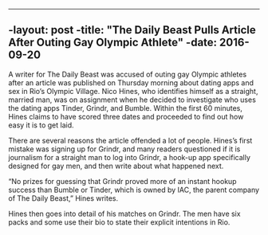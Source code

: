 ----
 -layout: post
 -title: "The Daily Beast Pulls Article After Outing Gay Olympic Athlete"
 -date: 2016-09-20
----
 
A writer for The Daily Beast was accused of outing gay Olympic athletes after an article was published on Thursday morning about dating apps and sex in Rio’s Olympic Village. Nico Hines, who identifies himself as a straight, married man, was on assignment when he decided to investigate who uses the dating apps Tinder, Grindr, and Bumble. Within the first 60 minutes, Hines claims to have scored three dates and proceeded to find out how easy it is to get laid.

There are several reasons the article offended a lot of people. Hines’s first mistake was signing up for Grindr, and many readers questioned if it is journalism for a straight man to log into Grindr, a hook-up app specifically designed for gay men, and then write about what happened next.

“No prizes for guessing that Grindr proved more of an instant hookup success than Bumble or Tinder, which is owned by IAC, the parent company of The Daily Beast,” Hines writes.

Hines then goes into detail of his matches on Grindr. The men have six packs and some use their bio to state their explicit intentions in Rio.

